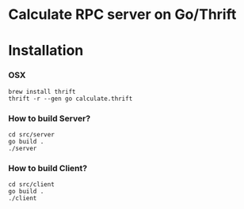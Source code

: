 Calculate RPC server on Go/Thrift
=================================

# Installation

### OSX

```
brew install thrift
thrift -r --gen go calculate.thrift
```

### How to build Server?

```
cd src/server
go build .
./server
```

### How to build Client?

```
cd src/client
go build .
./client
```
